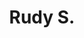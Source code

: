 ---
title: Rudy S.
qrcode: data:image/png;base64,iVBORw0KGgoAAAANSUhEUgAAAQAAAAEAAQMAAABmvDolAAAABlBMVEX///8AAABVwtN&#43;AAAB&#43;ElEQVR42uyYvbHsKhCEW4WBSQiEQmYrKTNCIQRMDEr9agbOWe27e51raVQaZ6tWnzPQ9PzgiSee&#43;LdYSbIBrgK&#43;gg0vBPmP9wIALA0JoSwkHQsQ8vxgB3Dk3iJ7KC9fkyPZQyaLSWDm5/SyzAJAJGvq/m9pGgdUk/JRD8CR2zfRXh1Qf4j5R5Mt7v2LgVwcGBGzpOnF6bh9s/SLAyI5NqR5Sx0zzXIvAD1wQ8xA3HxNJA8ELu&#43;XZQOQl0VKfipEX&#43;CYj89LvT7gmOGlospf6nJkJo0BZF5ZkmNZm5SkKBz1505ADzx8SfKkGlIfxrhokTIEiEe0mF09a/J8mxaAFSG/IC5XtK8mN0fxB1gCJKmRJn4k52o63u3BPQA9B1/U06eZj3MwBQxNjifVgmoSSP9z&#43;&#43;sDXdKUkqQDaffctZMzBsgQrX11PKQyNawd4Nnl7gCsHJW3I2ov50WTGb6spgBXIabHqoOQa1go/vBbWI0AI01WfWDw5aX&#43;8J6STABA2sdAOlY4cdfe&#43;jyx3gCYsx5/O7uydODwxRRwWh6u8iP&#43;EM7jgw1g7EB07paGmmIV&#43;GMFenVg7qNYVWtTcmevvhOQ&#43;zA&#43;qg1&#43;OQcbACsW1aRUpo/O3AQwt&#43;5uliTpSCVNY8BcHr7H6r0HGUi3WwFPPPHEZ/wXAAD//&#43;LWw0HOBisoAAAAAElFTkSuQmCC
index: false
private: true
---